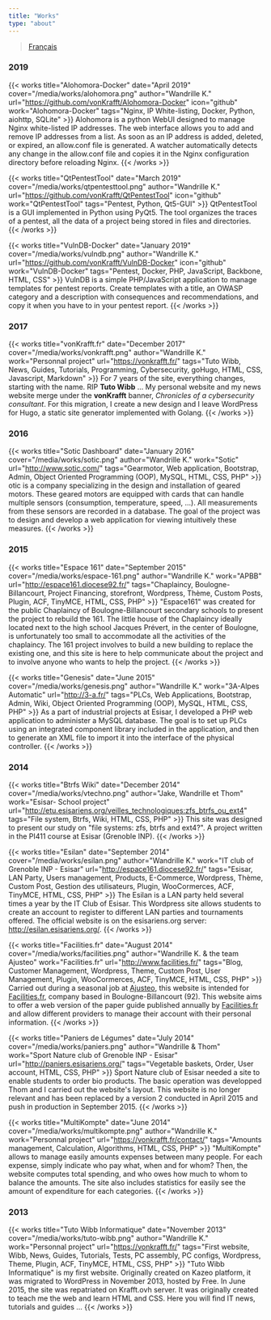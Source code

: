 ```yaml
---
title: "Works"
type: "about"
---
```


> [Français](/works)

### 2019

{{< works title="Alohomora-Docker" date="April 2019" cover="/media/works/alohomora.png" author="Wandrille K." url="https://github.com/vonKrafft/Alohomora-Docker" icon="github" work="Alohomora-Docker" tags="Nginx, IP White-listing, Docker, Python, aiohttp, SQLite" >}}
Alohomora is a python WebUI designed to manage Nginx white-listed IP addresses. The web interface allows you to add and remove IP addresses from a list. As soon as an IP address is added, deleted, or expired, an allow.conf file is generated. A watcher automatically detects any change in the allow.conf file and copies it in the Nginx configuration directory before reloading Nginx.
{{< /works >}}

{{< works title="QtPentestTool" date="March 2019" cover="/media/works/qtpentesttool.png" author="Wandrille K." url="https://github.com/vonKrafft/QtPentestTool" icon="github" work="QtPentestTool" tags="Pentest, Python, Qt5-GUI" >}}
QtPentestTool is a GUI implemented in Python using PyQt5. The tool organizes the traces of a pentest, all the data of a project being stored in files and directories.
{{< /works >}}

{{< works title="VulnDB-Docker" date="January 2019" cover="/media/works/vulndb.png" author="Wandrille K." url="https://github.com/vonKrafft/VulnDB-Docker" icon="github" work="VulnDB-Docker" tags="Pentest, Docker, PHP, JavaScript, Backbone, HTML, CSS" >}}
VulnDB is a simple PHP/JavaScript application to manage templates for pentest reports. Create templates with a title, an OWASP category and a description with consequences and recommendations, and copy it when you have to in your pentest report.
{{< /works >}}

### 2017

{{< works title="vonKrafft.fr" date="December 2017" cover="/media/works/vonkrafft.png" author="Wandrille K." work="Personnal project" url="https://vonkrafft.fr/" tags="Tuto Wibb, News, Guides, Tutorials, Programming, Cybersecurity, goHugo, HTML, CSS, Javascript, Markdown" >}}
For 7 years of the site, everything changes, starting with the name. RIP **Tuto Wibb** ... My personal website and my news website merge under the **vonKrafft** banner, *Chronicles of a cybersecurity consultant*. For this migration, I create a new design and I leave WordPress for Hugo, a static site generator implemented with Golang.
{{< /works >}}

### 2016

{{< works title="Sotic Dashboard" date="January 2016" cover="/media/works/sotic.png" author="Wandrille K." work="Sotic" url="http://www.sotic.com/" tags="Gearmotor, Web application, Bootstrap, Admin, Object Oriented Programming (OOP), MySQL, HTML, CSS, PHP" >}}
otic is a company specializing in the design and installation of geared motors. These geared motors are equipped with cards that can handle multiple sensors (consumption, temperature, speed, ...). All measurements from these sensors are recorded in a database. The goal of the project was to design and develop a web application for viewing intuitively these measures.
{{< /works >}}

### 2015

{{< works title="Espace 161" date="September 2015" cover="/media/works/espace-161.png" author="Wandrille K." work="APBB" url="http://espace161.diocese92.fr/" tags="Chaplaincy, Boulogne-Billancourt, Project Financing, storefront, Wordpress, Thème, Custom Posts, Plugin, ACF, TinyMCE, HTML, CSS, PHP" >}}
"Espace161" was created for the public Chaplaincy of Boulogne-Billancourt secondary schools to present the project to rebuild the 161. The little house of the Chaplaincy ideally located next to the high school Jacques Prévert, in the center of Boulogne, is unfortunately too small to accommodate all the activities of the chaplaincy. The 161 project involves to build a new building to replace the existing one, and this site is here to help communicate about the project and to involve anyone who wants to help the project.
{{< /works >}}

{{< works title="Genesis" date="June 2015" cover="/media/works/genesis.png" author="Wandrille K." work="3A-Alpes Automatic" url="http://3-a.fr/" tags="PLCs, Web Applications, Bootstrap, Admin, Wiki, Object Oriented Programming (OOP), MySQL, HTML, CSS, PHP" >}}
As a part of industrial projects at Esisar, I developed a PHP web application to administer a MySQL database. The goal is to set up PLCs using an integrated component library included in the application, and then to generate an XML file to import it into the interface of the physical controller.
{{< /works >}}

### 2014

{{< works title="Btrfs Wiki" date="December 2014" cover="/media/works/vtechno.png" author="Jake, Wandrille et Thom" work="Esisar- School project" url="http://etu.esisariens.org/veilles_technologiques:zfs_btrfs_ou_ext4" tags="File system, Btrfs, Wiki, HTML, CSS, PHP" >}}
This site was designed to present our study on "file systems: zfs, btrfs and ext4?". A project written in the PI411 course at Esisar (Grenoble INP).
{{< /works >}}

{{< works title="Esilan" date="September 2014" cover="/media/works/esilan.png" author="Wandrille K." work="IT club of Grenoble INP - Esisar" url="http://espace161.diocese92.fr/" tags="Esisar, LAN Party, Users management, Products, E-Commerce, Wordpress, Thème, Custom Post, Gestion des utilisateurs, Plugin, WooCormerces, ACF, TinyMCE, HTML, CSS, PHP" >}}
The Esilan is a LAN party held several times a year by the IT Club of Esisar. This Wordpress site allows students to create an account to register to different LAN parties and tournaments offered. The official website is on the esisariens.org server: http://esilan.esisariens.org/.
{{< /works >}}

{{< works title="Facilities.fr" date="August 2014" cover="/media/works/facilities.png" author="Wandrille K. & the team Ajusteo" work="Facilities.fr" url="http://www.facilities.fr/" tags="Blog, Customer Management, Wordpress, Theme, Custom Post, User Management, Plugin, WooCormerces, ACF, TinyMCE, HTML, CSS, PHP" >}}
Carried out during a seasonal job at [Ajusteo](http://www.ajusteo.fr/), this website is intended for [Facilities.fr](http://www.facilities.fr/), company based in Boulogne-Billancourt (92). This website aims to offer a web version of the paper guide published annually by [Facilities.fr](http://www.facilities.fr/) and allow different providers to manage their account with their personal information.
{{< /works >}}

{{< works title="Paniers de Légumes" date="July 2014" cover="/media/works/paniers.png" author="Wandrille & Thom" work="Sport Nature club of Grenoble INP - Esisar" url="http://paniers.esisariens.org/" tags="Vegetable baskets, Order, User account, HTML, CSS, PHP" >}}
Sport Nature club of Esisar needed a site to enable students to order bio products. The basic operation was developped Thom and I carried out the website's layout. This website is no longer relevant and has been replaced by a version 2 conducted in April 2015 and push in production in September 2015.
{{< /works >}}

{{< works title="MultiKompte" date="June 2014" cover="/media/works/multikompte.png" author="Wandrille K." work="Personnal project" url="https://vonkrafft.fr/contact/" tags="Amounts management, Calculation, Algorithms, HTML, CSS, PHP" >}}
"MultiKompte" allows to manage easily amounts expenses between many people. For each expense, simply indicate who pay what, when and for whom? Then, the website computes total spending, and who owes how much to whom to balance the amounts. The site also includes statistics for easily see the amount of expenditure for each categories.
{{< /works >}}

### 2013

{{< works title="Tuto Wibb Informatique" date="November 2013" cover="/media/works/tuto-wibb.png" author="Wandrille K." work="Personnal project" url="https://vonkrafft.fr/" tags="First website, Wibb, News, Guides, Tutorials, Tests, PC assembly, PC configs, Wordpress, Theme, Plugin, ACF, TinyMCE, HTML, CSS, PHP" >}}
"Tuto Wibb Informatique" is my first website. Originally created on Kazeo platform, it was migrated to WordPress in November 2013, hosted by Free. In June 2015, the site was repatriated on Krafft.ovh server. It was originally created to teach me the web and learn HTML and CSS. Here you will find IT news, tutorials and guides ...
{{< /works >}}